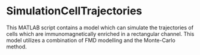 # SimulationCellTrajectories

This MATLAB script contains a model which can simulate the trajectories of cells which are immunomagnetically enriched in a rectangular channel. 
This model utilizes a combination of FMD modelling and the Monte-Carlo method. 

